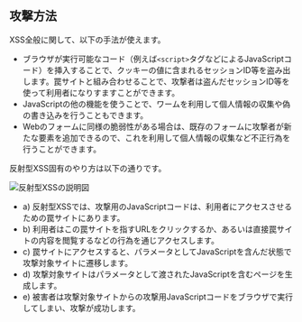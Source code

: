 ## 攻撃方法

XSS全般に関して、以下の手法が使えます。

* ブラウザが実行可能なコード（例えば`<script>`タグなどによるJavaScriptコード）を挿入することで、クッキーの値に含まれるセッションID等を盗み出します。罠サイトと組み合わせることで、攻撃者は盗んだセッションID等を使って利用者になりすますことができます。
* JavaScriptの他の機能を使うことで、ワームを利用して個人情報の収集や偽の書き込みを行うこともできます。
* Webのフォームに同様の脆弱性がある場合は、既存のフォームに攻撃者が新たな要素を追加できるので、これを利用して個人情報の収集など不正行為を行うことができます。

反射型XSS固有のやり方は以下の通りです。

![反射型XSSの説明図](https://raw.githubusercontent.com/curevuln/curevuln-exercise/master/php-reflected-xss/images/reflected-xss.jpg)

* a) 反射型XSSでは、攻撃用のJavaScriptコードは、利用者にアクセスさせるための罠サイトにあります。
* b) 利用者はこの罠サイトを指すURLをクリックするか、あるいは直接罠サイトの内容を閲覧するなどの行為を通じアクセスします。
* c) 罠サイトにアクセスすると、パラメータとしてJavaScriptを含んだ状態で攻撃対象サイトに遷移します。
* d) 攻撃対象サイトはパラメータとして渡されたJavaScriptを含むページを生成します。
* e) 被害者は攻撃対象サイトからの攻撃用JavaScriptコードをブラウザで実行してしまい、攻撃が成功します。

